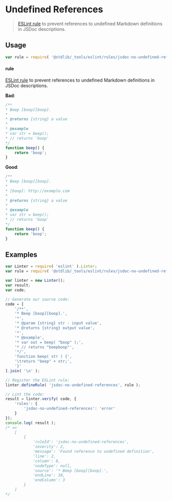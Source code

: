 # Undefined References

> [ESLint rule][eslint-rules] to prevent references to undefined Markdown definitions in JSDoc descriptions.

<section class="intro">

</section>

<!-- /.intro -->

<section class="usage">

## Usage

```javascript
var rule = require( '@stdlib/_tools/eslint/rules/jsdoc-no-undefined-references' );
```

#### rule

[ESLint rule][eslint-rules] to prevent references to undefined Markdown definitions in JSDoc descriptions.

**Bad**:

<!-- eslint-disable stdlib/jsdoc-no-undefined-references, stdlib/jsdoc-markdown-remark -->

```javascript
/**
* Beep [boop][boop].
*
* @returns {string} a value
*
* @example
* var str = beep();
* // returns 'boop'
*/
function beep() {
    return 'boop';
}
```

**Good**:

```javascript
/**
* Beep [boop][boop].
*
* [boop]: http://example.com
*
* @returns {string} a value
*
* @example
* var str = beep();
* // returns 'boop'
*/
function beep() {
    return 'boop';
}
```

</section>

<!-- /.usage -->

<section class="examples">

## Examples

<!-- eslint no-undef: "error" -->

```javascript
var Linter = require( 'eslint' ).Linter;
var rule = require( '@stdlib/_tools/eslint/rules/jsdoc-no-undefined-references' );

var linter = new Linter();
var result;
var code;

// Generate our source code:
code = [
    '/**',
    '* Beep [boop][boop].',
    '*',
    '* @param {string} str - input value',
    '* @returns {string} output value',
    '*',
    '* @example',
    '* var out = beep( "boop" );',
    '* // returns "beepboop"',
    '*/',
    'function beep( str ) {',
    '\treturn "beep" + str;',
    '}'
].join( '\n' );

// Register the ESLint rule:
linter.defineRule( 'jsdoc-no-undefined-references', rule );

// Lint the code:
result = linter.verify( code, {
    'rules': {
        'jsdoc-no-undefined-references': 'error'
    }
});
console.log( result );
/* =>
    [
        {
            'ruleId': 'jsdoc-no-undefined-references',
            'severity': 2,
            'message': 'Found reference to undefined definition',
            'line': 2,
            'column': 8,
            'nodeType': null,
            'source': '* Beep [boop][boop].',
            'endLine': 10,
            'endColumn': 3
        }
    ]
*/
```

</section>

<!-- /.examples -->

<section class="links">

[eslint-rules]: https://eslint.org/docs/developer-guide/working-with-rules

</section>

<!-- /.links -->

